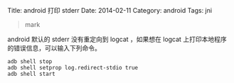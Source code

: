 Title: android 打印 stderr
Date: 2014-02-11
Category: android
Tags: jni

>mark

android 默认的 stderr 没有重定向到 logcat ，如果想在 logcat 上打印本地程序的错误信息，可以输入下列命令。

    adb shell stop
    adb shell setprop log.redirect-stdio true
    adb shell start
